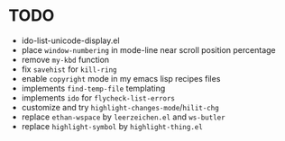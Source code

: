 # TODO

* ido-list-unicode-display.el
* place `window-numbering` in mode-line near scroll position percentage
* remove `my-kbd` function
* fix `savehist` for `kill-ring`
* enable `copyright` mode in my emacs lisp recipes files
* implements `find-temp-file` templating
* implements `ido` for `flycheck-list-errors`
* customize and try `highlight-changes-mode`/`hilit-chg`
* replace `ethan-wspace` by `leerzeichen.el` and `ws-butler`
* replace `highlight-symbol` by `highlight-thing.el`
